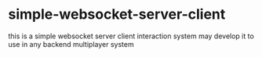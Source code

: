 # simple-websocket-server-client
this is a simple websocket server client interaction system may develop it to use in any backend multiplayer system
